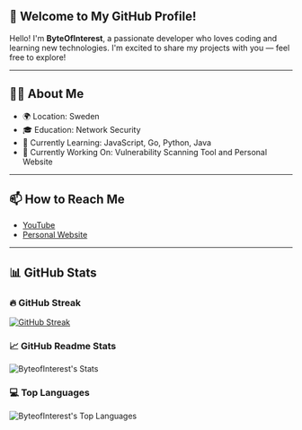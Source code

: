 ## 👋 Welcome to My GitHub Profile!

Hello! I'm **ByteOfInterest**, a passionate developer who loves coding and learning new technologies. I'm excited to share my projects with you — feel free to explore!

---

## 🧑‍💻 About Me

- 🌍 Location: Sweden  
- 🎓 Education: Network Security  
- 🌱 Currently Learning: JavaScript, Go, Python, Java  
- 🔭 Currently Working On: Vulnerability Scanning Tool and Personal Website  

---

## 📫 How to Reach Me
- [YouTube](#)
- [Personal Website](#)

---

## 📊 GitHub Stats

### 🔥 GitHub Streak
[![GitHub Streak](https://streak-stats.demolab.com?user=ByteOfInterest&theme=catppuccin-latte)](https://git.io/streak-stats)

### 📈 GitHub Readme Stats
![ByteofInterest's Stats](https://github-readme-stats.vercel.app/api?username=ByteofInterest&theme=catppuccin-latte&show_icons=true&hide_border=true&count_private=true)

### 💻 Top Languages
![ByteofInterest's Top Languages](https://github-readme-stats.vercel.app/api/top-langs/?username=ByteofInterest&theme=catppuccin-latte&show_icons=true&hide_border=true&layout=compact)

<!--
**ByteOfInterest/ByteOfInterest** is a ✨ _special_ ✨ repository because its `README.md` (this file) appears on your GitHub profile.

Here are some ideas to get you started:

- 🔭 I’m currently working on ...
- 🌱 I’m currently learning ...
- 👯 I’m looking to collaborate on ...
- 🤔 I’m looking for help with ...
- 💬 Ask me about ...
- 📫 How to reach me: ...
- 😄 Pronouns: ...
- ⚡ Fun fact: ...
-->
